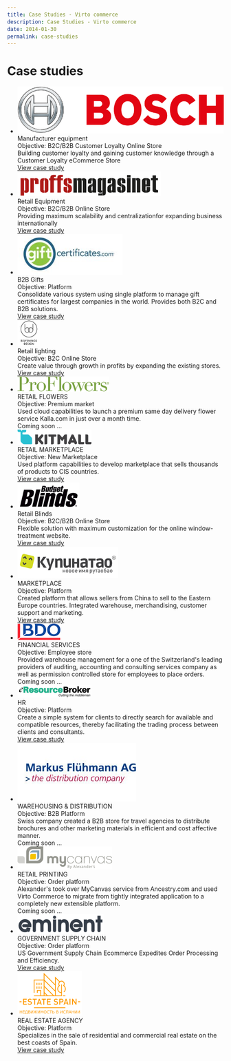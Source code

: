 ```yaml
---
title: Case Studies - Virto commerce
description: Case Studies - Virto commerce
date: 2014-01-30
permalink: case-studies
---
```

<div class="study">
    <div class="responsive">
        <h1 class="head-title">Case studies</h1>
        <ul class="list __studies">
            <li class="list-item">
                <div class="list-inner">
                    <div class="list-img">
                        <img alt="" src="../assets/images/casestudies/bosch.png" />
                    </div>
                    <div class="list-t">Manufacturer equipment</div>
                    <div class="list-text">Objective: B2C/B2B Customer Loyalty Online Store</div>
                    <div class="list-descr">Building customer loyalty and gaining customer knowledge through a Customer Loyalty eCommerce Store</div>
                    <div class="list-btn">
                        <a class="button fill" href="case-studies/bosch">View case study</a>
                    </div>
                </div>
            </li>
            <li class="list-item">
                <div class="list-inner">
                    <div class="list-img">
                        <img alt="" src="../assets/images/casestudies/proffs.png" />
                    </div>
                    <div class="list-t">Retail Equipment</div>
                    <div class="list-text">Objective: B2C/B2B Online Store</div>
                    <div class="list-descr">Providing maximum scalability and centralizationfor expanding business internationally</div>
                    <div class="list-btn">
                        <a class="button fill" href="case-studies/proffsmagasinet">View case study</a>
                    </div>
                </div>
            </li>
            <li class="list-item">
                <div class="list-inner">
                    <div class="list-img">
                        <img src="../assets/images/casestudies/gc-logo.jpg" alt="giftcertificates.com">
                    </div>
                    <div class="list-t">B2B Gifts</div>
                    <div class="list-text">Objective: Platform</div>
                    <div class="list-descr">Consolidate various system using single platform to manage gift certificates for largest companies in the world. Provides both B2C and B2B solutions.</div>
                    <div class="list-btn">
                        <a class="button fill" href="case-studies/gift">View case study</a>
                    </div>
                </div>
            </li>
            <li class="list-item">
                <div class="list-inner">
                    <div class="list-img">
                        <img src="../assets/images/casestudies/belysnings-design-logo.png" alt="staypro.no">
                    </div>
                    <div class="list-t">Retail lighting</div>
                    <div class="list-text">Objective: B2C Online Store</div>
                    <div class="list-descr">Create value through growth in profits by expanding the existing stores.</div>
                    <div class="list-btn">
                        <a class="button fill" href="case-studies/belysningsdesign">View case study</a>
                    </div>
                </div>
            </li>
            <li class="list-item">
                <div class="list-inner">
                    <div class="list-img">
                        <img src="../assets/images/casestudies/pf-logo.png" alt="proflowers">
                    </div>
                    <div class="list-t">RETAIL FLOWERS</div>
                    <div class="list-text">Objective: Premium market</div>
                    <div class="list-descr">Used cloud capabilities to launch a premium same day delivery flower service Kalla.com in just over a month time.</div>
                    <div class="list-btn">
                        <a class="button fill">Coming soon ...</a>
                    </div>
                </div>
            </li>
            <li class="list-item">
                <div class="list-inner">
                    <div class="list-img">
                        <img src="../assets/images/casestudies/kitmall-logo.png" alt="kitmall">
                    </div>
                    <div class="list-t">RETAIL MARKETPLACE</div>
                    <div class="list-text">Objective: New Marketplace</div>
                    <div class="list-descr">Used platform capabilities to develop marketplace that sells thousands of products to CIS countries.<br /></div>
                    <div class="list-btn">
                        <a class="button fill" href="case-studies/kitmall">View case study</a>
                    </div>
                </div>
            </li>
            <li class="list-item">
                <div class="list-inner">
                    <div class="list-img">
                        <img src="../assets/images/casestudies/budget-blinds.png" alt="caromba">
                    </div>
                    <div class="list-t">Retail Blinds</div>
                    <div class="list-text">Objective: B2C/B2B Online Store</div>
                    <div class="list-descr">Flexible solution with maximum customization for the online window-treatment website.</div>
                    <div class="list-btn">
                        <a class="button fill" href="case-studies/blinds">View case study</a>
                    </div>
                </div>
            </li>
            <li class="list-item">
                <div class="list-inner">
                    <div class="list-img">
                        <img src="../assets/images/casestudies/kupinatao-logo.png" alt="kupinatao.com">
                    </div>
                    <div class="list-t">MARKETPLACE</div>
                    <div class="list-text">Objective: Platform</div>
                    <div class="list-descr">Created platform that allows sellers from China to sell to the Eastern Europe countries. Integrated warehouse, merchandising, customer support and marketing.</div>
                    <div class="list-btn">
                        <a class="button fill" href="case-studies/kupinatao">View case study</a>
                    </div>
                </div>
            </li>
            <li class="list-item">
                <div class="list-inner">
                    <div class="list-img">
                        <img src="../assets/images/casestudies/bdo-logo.gif" alt="bdo switzerland">
                    </div>
                    <div class="list-t">FINANCIAL SERVICES</div>
                    <div class="list-text">Objective: Employee store</div>
                    <div class="list-descr">Provided warehouse management for a one of the Switzerland's leading providers of auditing, accounting and consulting services company as well as permission controlled store for employees to place orders.</div>
                    <div class="list-btn">
                        <a class="button fill">Coming soon ...</a>
                    </div>
                </div>
            </li>
            <li class="list-item">
                <div class="list-inner">
                    <div class="list-img">
                        <img src="../assets/images/casestudies/erb-logo.png" alt="http://e-resourcebroker.com">
                    </div>
                    <div class="list-t">HR</div>
                    <div class="list-text">Objective: Platform</div>
                    <div class="list-descr">Create a simple system for clients to directly search for available and compatible resources, thereby facilitating the trading process between clients and consultants.</div>
                    <div class="list-btn">
                        <a class="button fill" href="case-studies/cifereca">View case study</a>
                    </div>
                </div>
            </li>
            <li class="list-item">
                <div class="list-inner">
                    <div class="list-img">
                        <img src="../assets/images/casestudies/fluehmann-logo.jpg" alt="fluehmann distributions">
                    </div>
                    <div class="list-t">WAREHOUSING & DISTRIBUTION</div>
                    <div class="list-text">Objective: B2B Platform</div>
                    <div class="list-descr">Swiss company created a B2B store for travel agencies to distribute brochures and other marketing materials in efficient and cost affective manner.</div>
                    <div class="list-btn">
                        <a class="button fill">Coming soon ...</a>
                    </div>
                </div>
            </li>
            <li class="list-item">
                <div class="list-inner">
                    <div class="list-img">
                        <img src="../assets/images/casestudies/mycanvas-logo.png" alt="mycanvas by Alexander's'">
                    </div>
                    <div class="list-t">RETAIL PRINTING</div>
                    <div class="list-text">Objective: Order platform</div>
                    <div class="list-descr">Alexander's took over MyCanvas service from Ancestry.com and used Virto Commerce to migrate from tightly integrated application to a completely new extensible platform.</div>
                    <div class="list-btn">
                        <a class="button fill">Coming soon ...</a>
                    </div>
                </div>
            </li>
            <li class="list-item">
                <div class="list-inner">
                    <div class="list-img">
                        <img src="../assets/images/casestudies/eminent-logo.png" alt="eminent">
                    </div>
                    <div class="list-t">GOVERNMENT SUPPLY CHAIN</div>
                    <div class="list-text">Objective: Order platform</div>
                    <div class="list-descr">US Government Supply Chain Ecommerce Expedites Order Processing and Efficiency.</div>
                    <div class="list-btn">
                        <a class="button fill" href="case-studies/eminent">View case study</a>
                    </div>
                </div>
            </li>
            <li class="list-item">
                <div class="list-inner">
                    <div class="list-img">
                        <img src="../assets/images/casestudies/estatespain-logo.png" alt="eminent">
                    </div>
                    <div class="list-t">REAL ESTATE AGENCY</div>
                    <div class="list-text">Objective: Platform</div>
                    <div class="list-descr">Specializes in the sale of residential and commercial real estate on the best coasts of Spain.</div>
                    <div class="list-btn">
                        <a class="button fill" href="case-studies/estatespain">View case study</a>
                    </div>
                </div>
            </li>
        </ul>
    </div>
</div>
